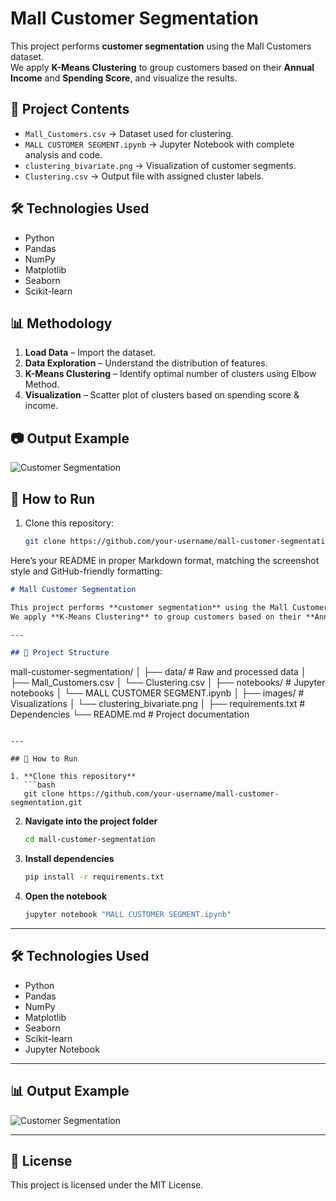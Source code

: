 # Mall Customer Segmentation

This project performs **customer segmentation** using the Mall Customers dataset.  
We apply **K-Means Clustering** to group customers based on their **Annual Income** and **Spending Score**, and visualize the results.

## 📂 Project Contents
- `Mall_Customers.csv` → Dataset used for clustering.
- `MALL CUSTOMER SEGMENT.ipynb` → Jupyter Notebook with complete analysis and code.
- `clustering_bivariate.png` → Visualization of customer segments.
- `Clustering.csv` → Output file with assigned cluster labels.

## 🛠️ Technologies Used
- Python
- Pandas
- NumPy
- Matplotlib
- Seaborn
- Scikit-learn

## 📊 Methodology
1. **Load Data** – Import the dataset.
2. **Data Exploration** – Understand the distribution of features.
3. **K-Means Clustering** – Identify optimal number of clusters using Elbow Method.
4. **Visualization** – Scatter plot of clusters based on spending score & income.

## 📷 Output Example
![Customer Segmentation](clustering_bivariate.png)

## 🚀 How to Run
1. Clone this repository:
   ```bash
   git clone https://github.com/your-username/mall-customer-segmentation.git

Here’s your README in proper Markdown format, matching the screenshot style and GitHub-friendly formatting:

```markdown
# Mall Customer Segmentation

This project performs **customer segmentation** using the Mall Customers dataset.  
We apply **K-Means Clustering** to group customers based on their **Annual Income** and **Spending Score**, and visualize the results.

---

## 📂 Project Structure
```

mall-customer-segmentation/
│
├── data/                     # Raw and processed data
│   ├── Mall\_Customers.csv
│   └── Clustering.csv
│
├── notebooks/                # Jupyter notebooks
│   └── MALL CUSTOMER SEGMENT.ipynb
│
├── images/                   # Visualizations
│   └── clustering\_bivariate.png
│
├── requirements.txt          # Dependencies
└── README.md                 # Project documentation

````

---

## 🚀 How to Run

1. **Clone this repository**
   ```bash
   git clone https://github.com/your-username/mall-customer-segmentation.git
````

2. **Navigate into the project folder**

   ```bash
   cd mall-customer-segmentation
   ```

3. **Install dependencies**

   ```bash
   pip install -r requirements.txt
   ```

4. **Open the notebook**

   ```bash
   jupyter notebook "MALL CUSTOMER SEGMENT.ipynb"
   ```

---

## 🛠️ Technologies Used

* Python
* Pandas
* NumPy
* Matplotlib
* Seaborn
* Scikit-learn
* Jupyter Notebook

---

## 📊 Output Example

![Customer Segmentation](images/clustering_bivariate.png)

---

## 📜 License

This project is licensed under the MIT License.




